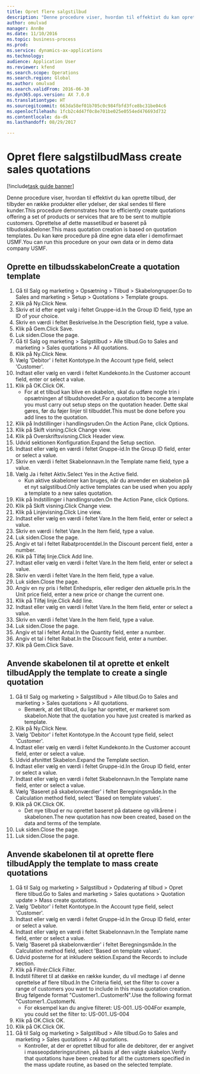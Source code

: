 ```yaml
--- 
title: Opret flere salgstilbud
description: "Denne procedure viser, hvordan til effektivt du kan oprette tilbud, der tilbyder en række produkter eller ydelser, der skal sendes til flere kunder."
author: omulvad
manager: AnnBe
ms.date: 11/10/2016
ms.topic: business-process
ms.prod: 
ms.service: dynamics-ax-applications
ms.technology: 
audience: Application User
ms.reviewer: kfend
ms.search.scope: Operations
ms.search.region: Global
ms.author: omulvad
ms.search.validFrom: 2016-06-30
ms.dyn365.ops.version: AX 7.0.0
ms.translationtype: HT
ms.sourcegitcommit: 663da58ef01b705c0c984fbfd3fce8bc31be04c6
ms.openlocfilehash: 1fcb2c4d47f0c8e701be025e0554ed476693d732
ms.contentlocale: da-dk
ms.lasthandoff: 08/29/2017

---
```

# <a name="mass-create-sales-quotations"></a><span data-ttu-id="bf744-103">Opret flere salgstilbud</span><span class="sxs-lookup"><span data-stu-id="bf744-103">Mass create sales quotations</span></span>

[!include[task guide banner](../../includes/task-guide-banner.md)]

<span data-ttu-id="bf744-104">Denne procedure viser, hvordan til effektivt du kan oprette tilbud, der tilbyder en række produkter eller ydelser, der skal sendes til flere kunder.</span><span class="sxs-lookup"><span data-stu-id="bf744-104">This procedure demonstrates how to efficiently create quotations offering a set of products or services that are to be sent to multiple customers.</span></span> <span data-ttu-id="bf744-105">Oprettelse af dette massetilbud er baseret på tilbudsskabeloner.</span><span class="sxs-lookup"><span data-stu-id="bf744-105">This mass quotation creation is based on quotation templates.</span></span> <span data-ttu-id="bf744-106">Du kan køre procedure på dine egne data eller i demofirmaet USMF.</span><span class="sxs-lookup"><span data-stu-id="bf744-106">You can run this procedure on your own data or in demo data company USMF.</span></span>


## <a name="create-a-quotation-template"></a><span data-ttu-id="bf744-107">Oprette en tilbudsskabelon</span><span class="sxs-lookup"><span data-stu-id="bf744-107">Create a quotation template</span></span>
1. <span data-ttu-id="bf744-108">Gå til Salg og marketing > Opsætning > Tilbud > Skabelongrupper.</span><span class="sxs-lookup"><span data-stu-id="bf744-108">Go to Sales and marketing > Setup > Quotations > Template groups.</span></span>
2. <span data-ttu-id="bf744-109">Klik på Ny.</span><span class="sxs-lookup"><span data-stu-id="bf744-109">Click New.</span></span>
3. <span data-ttu-id="bf744-110">Skriv et id efter eget valg i feltet Gruppe-id.</span><span class="sxs-lookup"><span data-stu-id="bf744-110">In the Group ID field, type an ID of your choice.</span></span>
4. <span data-ttu-id="bf744-111">Skriv en værdi i feltet Beskrivelse.</span><span class="sxs-lookup"><span data-stu-id="bf744-111">In the Description field, type a value.</span></span>
5. <span data-ttu-id="bf744-112">Klik på Gem.</span><span class="sxs-lookup"><span data-stu-id="bf744-112">Click Save.</span></span>
6. <span data-ttu-id="bf744-113">Luk siden.</span><span class="sxs-lookup"><span data-stu-id="bf744-113">Close the page.</span></span>
7. <span data-ttu-id="bf744-114">Gå til Salg og marketing > Salgstilbud > Alle tilbud.</span><span class="sxs-lookup"><span data-stu-id="bf744-114">Go to Sales and marketing > Sales quotations > All quotations.</span></span>
8. <span data-ttu-id="bf744-115">Klik på Ny.</span><span class="sxs-lookup"><span data-stu-id="bf744-115">Click New.</span></span>
9. <span data-ttu-id="bf744-116">Vælg 'Debitor' i feltet Kontotype.</span><span class="sxs-lookup"><span data-stu-id="bf744-116">In the Account type field, select 'Customer'.</span></span>
10. <span data-ttu-id="bf744-117">Indtast eller vælg en værdi i feltet Kundekonto.</span><span class="sxs-lookup"><span data-stu-id="bf744-117">In the Customer account field, enter or select a value.</span></span>
11. <span data-ttu-id="bf744-118">Klik på OK.</span><span class="sxs-lookup"><span data-stu-id="bf744-118">Click OK.</span></span>
    * <span data-ttu-id="bf744-119">For at et tilbud kan blive en skabelon, skal du udføre nogle trin i opsætningen af tilbudshovedet.</span><span class="sxs-lookup"><span data-stu-id="bf744-119">For a quotation to become a template you must carry out  setup steps on the quotation header.</span></span> <span data-ttu-id="bf744-120">Dette skal gøres, før du føjer linjer til tilbuddet.</span><span class="sxs-lookup"><span data-stu-id="bf744-120">This must be done before you add lines to the quotation.</span></span>   
12. <span data-ttu-id="bf744-121">Klik på Indstillinger i handlingsruden.</span><span class="sxs-lookup"><span data-stu-id="bf744-121">On the Action Pane, click Options.</span></span>
13. <span data-ttu-id="bf744-122">Klik på Skift visning.</span><span class="sxs-lookup"><span data-stu-id="bf744-122">Click Change view.</span></span>
14. <span data-ttu-id="bf744-123">Klik på Overskriftsvisning.</span><span class="sxs-lookup"><span data-stu-id="bf744-123">Click Header view.</span></span>
15. <span data-ttu-id="bf744-124">Udvid sektionen Konfiguration.</span><span class="sxs-lookup"><span data-stu-id="bf744-124">Expand the Setup section.</span></span>
16. <span data-ttu-id="bf744-125">Indtast eller vælg en værdi i feltet Gruppe-id.</span><span class="sxs-lookup"><span data-stu-id="bf744-125">In the Group ID field, enter or select a value.</span></span>
17. <span data-ttu-id="bf744-126">Skriv en værdi i feltet Skabelonnavn.</span><span class="sxs-lookup"><span data-stu-id="bf744-126">In the Template name field, type a value.</span></span>
18. <span data-ttu-id="bf744-127">Vælg Ja i feltet Aktiv.</span><span class="sxs-lookup"><span data-stu-id="bf744-127">Select Yes in the Active field.</span></span>
    * <span data-ttu-id="bf744-128">Kun aktive skabeloner kan bruges, når du anvender en skabelon på et nyt salgstilbud.</span><span class="sxs-lookup"><span data-stu-id="bf744-128">Only active templates can be used when you apply a template to a new sales quotation.</span></span>  
19. <span data-ttu-id="bf744-129">Klik på Indstillinger i handlingsruden.</span><span class="sxs-lookup"><span data-stu-id="bf744-129">On the Action Pane, click Options.</span></span>
20. <span data-ttu-id="bf744-130">Klik på Skift visning.</span><span class="sxs-lookup"><span data-stu-id="bf744-130">Click Change view.</span></span>
21. <span data-ttu-id="bf744-131">Klik på Linjevisning.</span><span class="sxs-lookup"><span data-stu-id="bf744-131">Click Line view.</span></span>
22. <span data-ttu-id="bf744-132">Indtast eller vælg en værdi i feltet Vare.</span><span class="sxs-lookup"><span data-stu-id="bf744-132">In the Item field, enter or select a value.</span></span>
23. <span data-ttu-id="bf744-133">Skriv en værdi i feltet Vare.</span><span class="sxs-lookup"><span data-stu-id="bf744-133">In the Item field, type a value.</span></span>
24. <span data-ttu-id="bf744-134">Luk siden.</span><span class="sxs-lookup"><span data-stu-id="bf744-134">Close the page.</span></span>
25. <span data-ttu-id="bf744-135">Angiv et tal i feltet Rabatprocentdel.</span><span class="sxs-lookup"><span data-stu-id="bf744-135">In the Discount percent field, enter a number.</span></span>
26. <span data-ttu-id="bf744-136">Klik på Tilføj linje.</span><span class="sxs-lookup"><span data-stu-id="bf744-136">Click Add line.</span></span>
27. <span data-ttu-id="bf744-137">Indtast eller vælg en værdi i feltet Vare.</span><span class="sxs-lookup"><span data-stu-id="bf744-137">In the Item field, enter or select a value.</span></span>
28. <span data-ttu-id="bf744-138">Skriv en værdi i feltet Vare.</span><span class="sxs-lookup"><span data-stu-id="bf744-138">In the Item field, type a value.</span></span>
29. <span data-ttu-id="bf744-139">Luk siden.</span><span class="sxs-lookup"><span data-stu-id="bf744-139">Close the page.</span></span>
30. <span data-ttu-id="bf744-140">Angiv en ny pris i feltet Enhedspris, eller rediger den aktuelle pris.</span><span class="sxs-lookup"><span data-stu-id="bf744-140">In the Unit price field, enter a new price or change the current one.</span></span>
31. <span data-ttu-id="bf744-141">Klik på Tilføj linje.</span><span class="sxs-lookup"><span data-stu-id="bf744-141">Click Add line.</span></span>
32. <span data-ttu-id="bf744-142">Indtast eller vælg en værdi i feltet Vare.</span><span class="sxs-lookup"><span data-stu-id="bf744-142">In the Item field, enter or select a value.</span></span>
33. <span data-ttu-id="bf744-143">Skriv en værdi i feltet Vare.</span><span class="sxs-lookup"><span data-stu-id="bf744-143">In the Item field, type a value.</span></span>
34. <span data-ttu-id="bf744-144">Luk siden.</span><span class="sxs-lookup"><span data-stu-id="bf744-144">Close the page.</span></span>
35. <span data-ttu-id="bf744-145">Angiv et tal i feltet Antal.</span><span class="sxs-lookup"><span data-stu-id="bf744-145">In the Quantity field, enter a number.</span></span>
36. <span data-ttu-id="bf744-146">Angiv et tal i feltet Rabat.</span><span class="sxs-lookup"><span data-stu-id="bf744-146">In the Discount field, enter a number.</span></span>
37. <span data-ttu-id="bf744-147">Klik på Gem.</span><span class="sxs-lookup"><span data-stu-id="bf744-147">Click Save.</span></span>

## <a name="apply-the-template-to-create-a-single-quotation"></a><span data-ttu-id="bf744-148">Anvende skabelonen til at oprette et enkelt tilbud</span><span class="sxs-lookup"><span data-stu-id="bf744-148">Apply the template to create a single quotation</span></span>
1. <span data-ttu-id="bf744-149">Gå til Salg og marketing > Salgstilbud > Alle tilbud.</span><span class="sxs-lookup"><span data-stu-id="bf744-149">Go to Sales and marketing > Sales quotations > All quotations.</span></span>
    * <span data-ttu-id="bf744-150">Bemærk, at det tilbud, du lige har oprettet, er markeret som skabelon.</span><span class="sxs-lookup"><span data-stu-id="bf744-150">Note that the quotation you have just created is marked as template.</span></span>  
2. <span data-ttu-id="bf744-151">Klik på Ny.</span><span class="sxs-lookup"><span data-stu-id="bf744-151">Click New.</span></span>
3. <span data-ttu-id="bf744-152">Vælg 'Debitor' i feltet Kontotype.</span><span class="sxs-lookup"><span data-stu-id="bf744-152">In the Account type field, select 'Customer'.</span></span>
4. <span data-ttu-id="bf744-153">Indtast eller vælg en værdi i feltet Kundekonto.</span><span class="sxs-lookup"><span data-stu-id="bf744-153">In the Customer account field, enter or select a value.</span></span>
5. <span data-ttu-id="bf744-154">Udvid afsnittet Skabelon.</span><span class="sxs-lookup"><span data-stu-id="bf744-154">Expand the Template section.</span></span>
6. <span data-ttu-id="bf744-155">Indtast eller vælg en værdi i feltet Gruppe-id.</span><span class="sxs-lookup"><span data-stu-id="bf744-155">In the Group ID field, enter or select a value.</span></span>
7. <span data-ttu-id="bf744-156">Indtast eller vælg en værdi i feltet Skabelonnavn.</span><span class="sxs-lookup"><span data-stu-id="bf744-156">In the Template name field, enter or select a value.</span></span>
8. <span data-ttu-id="bf744-157">Vælg 'Baseret på skabelonværdier' i feltet Beregningsmåde.</span><span class="sxs-lookup"><span data-stu-id="bf744-157">In the Calculation method field, select 'Based on template values'.</span></span>
9. <span data-ttu-id="bf744-158">Klik på OK.</span><span class="sxs-lookup"><span data-stu-id="bf744-158">Click OK.</span></span>
    * <span data-ttu-id="bf744-159">Det nye tilbud er nu oprettet baseret på dataene og vilkårene i skabelonen.</span><span class="sxs-lookup"><span data-stu-id="bf744-159">The new quotation has now been created, based on the data and terms of the template.</span></span>  
10. <span data-ttu-id="bf744-160">Luk siden.</span><span class="sxs-lookup"><span data-stu-id="bf744-160">Close the page.</span></span>
11. <span data-ttu-id="bf744-161">Luk siden.</span><span class="sxs-lookup"><span data-stu-id="bf744-161">Close the page.</span></span>

## <a name="apply-the-template-to-mass-create-quotations"></a><span data-ttu-id="bf744-162">Anvende skabelonen til at oprette flere tilbud</span><span class="sxs-lookup"><span data-stu-id="bf744-162">Apply the template to mass create quotations</span></span>
1. <span data-ttu-id="bf744-163">Gå til Salg og marketing > Salgstilbud > Opdatering af tilbud > Opret flere tilbud.</span><span class="sxs-lookup"><span data-stu-id="bf744-163">Go to Sales and marketing > Sales quotations > Quotation update > Mass create quotations.</span></span>
2. <span data-ttu-id="bf744-164">Vælg 'Debitor' i feltet Kontotype.</span><span class="sxs-lookup"><span data-stu-id="bf744-164">In the Account type field, select 'Customer'.</span></span>
3. <span data-ttu-id="bf744-165">Indtast eller vælg en værdi i feltet Gruppe-id.</span><span class="sxs-lookup"><span data-stu-id="bf744-165">In the Group ID field, enter or select a value.</span></span>
4. <span data-ttu-id="bf744-166">Indtast eller vælg en værdi i feltet Skabelonnavn.</span><span class="sxs-lookup"><span data-stu-id="bf744-166">In the Template name field, enter or select a value.</span></span>
5. <span data-ttu-id="bf744-167">Vælg 'Baseret på skabelonværdier' i feltet Beregningsmåde.</span><span class="sxs-lookup"><span data-stu-id="bf744-167">In the Calculation method field, select 'Based on template values'.</span></span>
6. <span data-ttu-id="bf744-168">Udvid posterne for at inkludere sektion.</span><span class="sxs-lookup"><span data-stu-id="bf744-168">Expand the Records to include section.</span></span>
7. <span data-ttu-id="bf744-169">Klik på Filtrér.</span><span class="sxs-lookup"><span data-stu-id="bf744-169">Click Filter.</span></span>
8. <span data-ttu-id="bf744-170">Indstil filteret til at dække en række kunder, du vil medtage i af denne oprettelse af flere tilbud.</span><span class="sxs-lookup"><span data-stu-id="bf744-170">In the Criteria field, set the filter to cover a range of customers you want to include in this mass quotation creation.</span></span> <span data-ttu-id="bf744-171">Brug følgende format "Customer1..CustomerN".</span><span class="sxs-lookup"><span data-stu-id="bf744-171">Use the following format "Customer1..CustomerN.</span></span>
    * <span data-ttu-id="bf744-172">For eksempel kan du angive filteret: US-001..US-004</span><span class="sxs-lookup"><span data-stu-id="bf744-172">For example, you could set the filter to: US-001..US-004</span></span>  
9. <span data-ttu-id="bf744-173">Klik på OK.</span><span class="sxs-lookup"><span data-stu-id="bf744-173">Click OK.</span></span>
10. <span data-ttu-id="bf744-174">Klik på OK.</span><span class="sxs-lookup"><span data-stu-id="bf744-174">Click OK.</span></span>
11. <span data-ttu-id="bf744-175">Gå til Salg og marketing > Salgstilbud > Alle tilbud.</span><span class="sxs-lookup"><span data-stu-id="bf744-175">Go to Sales and marketing > Sales quotations > All quotations.</span></span>
    * <span data-ttu-id="bf744-176">Kontroller, at der er oprettet tilbud for alle de debitorer, der er angivet i masseopdateringsrutinen, på basis af den valgte skabelon.</span><span class="sxs-lookup"><span data-stu-id="bf744-176">Verify that quotations have been created for all the customers specified in the mass update routine, as based on the selected template.</span></span>  


